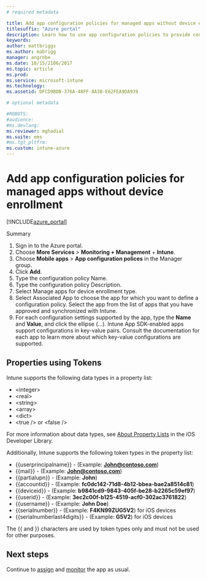 ```yaml
---
# required metadata

title: Add app configuration policies for managed apps without device enrollment | Microsoft Docs 
titlesuffix: "Azure portal"
description: Learn how to use app configuration policies to provide configuration data to an iOS app when it is run."
keywords:
author: mattbriggs
ms.author: mabrigg
manager: angrobe
ms.date: 10/15/2106/2017
ms.topic: article
ms.prod:
ms.service: microsoft-intune
ms.technology:
ms.assetid: DFCD9BDB-376A-48FF-8A3B-E62FEA9DA939

# optional metadata

#ROBOTS:
#audience:
#ms.devlang:
ms.reviewer: mghadial
ms.suite: ems
#ms.tgt_pltfrm:
ms.custom: intune-azure
---
```


# Add app configuration policies for managed apps without device enrollment

[!INCLUDE[azure_portal](./includes/azure_portal.md)]

Summary

1. Sign in to the Azure portal.
2. Choose **More Services** > **Monitoring + Management** + **Intune**.
3. Choose **Mobile apps** > **App configuration polices** in the Manager group.
4. Click **Add**.
5. Type the configuration policy Name.
6. Type the configuration policy Description.
7. Select Manage apps for device enrollment type.
8. Select Associated App to choose the app for which you want to define a configuration policy. Select the app from the list of apps that you have approved and synchronized with Intune.
9. For each configuration settings supported by the app, type the **Name** and **Value**, and click the ellipse (…). Intune App SDK-enabled apps support configurations in key-value pairs. Consult the documentation for each app to learn more about which key-value configurations are supported.


## Properties using Tokens

Intune supports the following data types in a property list:

- &lt;integer&gt;
- &lt;real&gt;
- &lt;string&gt;
- &lt;array&gt;
- &lt;dict&gt;
- &lt;true /&gt; or &lt;false /&gt;

For more information about data types, see [About Property Lists](https://developer.apple.com/library/ios/documentation/Cocoa/Conceptual/PropertyLists/AboutPropertyLists/AboutPropertyLists.html) in the iOS Developer Library.

Additionally, Intune supports the following token types in the property list:
- \{\{userprincipalname\}\} - (Example: **John@contoso.com**)
- \{\{mail\}\} - (Example: **John@contoso.com**)
- \{\{partialupn\}\} - (Example: **John**)
- \{\{accountid\}\} - (Example: **fc0dc142-71d8-4b12-bbea-bae2a8514c81**)
- \{\{deviceid\}\} - (Example: **b9841cd9-9843-405f-be28-b2265c59ef97**)
- \{\{userid\}\} - (Example: **3ec2c00f-b125-4519-acf0-302ac3761822**)
- \{\{username\}\} - (Example: **John Doe**)
- \{\{serialnumber\}\} - (Example: **F4KN99ZUG5V2**) for iOS devices
- \{\{serialnumberlast4digits\}\} - (Example: **G5V2**) for iOS devices

The \{\{ and \}\} characters are used by token types only and must not be used for other purposes.

## Next steps

Continue to [assign](apps-deploy.md) and [monitor](apps-monitor.md) the app as usual.